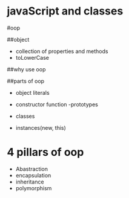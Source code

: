 # javaScript and classes

#oop

##object
- collection of properties and  methods
- toLowerCase

##why use oop

##parts of oop 
- object literals

- constructor function
-prototypes
- classes 
- instances(new, this)

# 4 pillars of oop
 - Abastraction
 - encapsulation
 - inheritance 
 - polymorphism